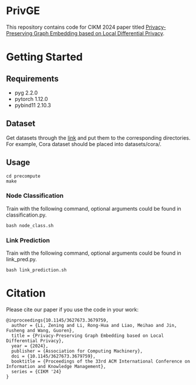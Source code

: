 # PrivGE
This repository contains code for CIKM 2024 paper titled [Privacy-Preserving Graph Embedding based on Local Differential Privacy](https://doi.org/10.1145/3627673.3679759).

# Getting Started
## Requirements
* pyg 2.2.0
* pytorch 1.12.0
* pybind11 2.10.3

## Dataset
Get datasets through the [link](https://drive.google.com/drive/folders/1qPYp530NSM_yqg9eLxTXrwiOYDfyWNsT?usp=sharing) and put them to the corresponding directories. For example, Cora dataset should be placed into datasets/cora/.
## Usage
```shell
cd precompute
make
```
### Node Classification
Train with the following command, optional arguments could be found in classification.py.
```shell
bash node_class.sh
```
### Link Prediction
Train with the following command, optional arguments could be found in link_pred.py.
```shell
bash link_prediction.sh
```

# Citation
Please cite our paper if you use the code in your work:
```
@inproceedings{10.1145/3627673.3679759,
  author = {Li, Zening and Li, Rong-Hua and Liao, Meihao and Jin, Fusheng and Wang, Guoren},
  title = {Privacy-Preserving Graph Embedding based on Local Differential Privacy},
  year = {2024},
  publisher = {Association for Computing Machinery},
  doi = {10.1145/3627673.3679759},
  booktitle = {Proceedings of the 33rd ACM International Conference on Information and Knowledge Management},
  series = {CIKM '24}
}
```